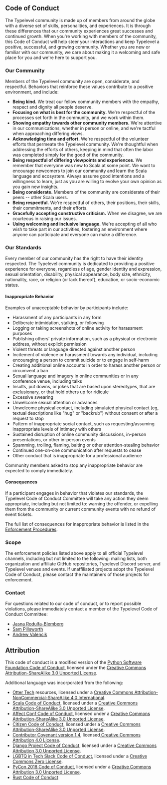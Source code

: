 ## Code of Conduct

The Typelevel community is made up of members from around the globe with a diverse set of skills, personalities, and experiences.
It is through these differences that our community experiences great successes and continued growth.
When you're working with members of the community, this Code of Conduct will help steer your interactions and keep Typelevel a positive, successful, and growing community.
Whether you are new or familiar with our community, we care about making it a welcoming and safe place for you and we're here to support you.


### Our Community

Members of the Typelevel community are open, considerate, and respectful.
Behaviors that reinforce these values contribute to a positive environment, and include:

- **Being kind.** We treat our fellow community members with the empathy, respect and dignity all people deserve.
- **Focusing on what is best for the community.** We're respectful of the processes set forth in the community, and we work within them.
- **Showing empathy towards other community members.** We're attentive in our communications, whether in person or online, and we're tactful when approaching differing views.
- **Acknowledging time and effort.** We're respectful of the volunteer efforts that permeate the Typelevel community. We're thoughtful when addressing the efforts of others, keeping in mind that often the labor was completed simply for the good of the community.
- **Being respectful of differing viewpoints and experiences.** We remember that everyone was new to Scala at some point. We want to encourage newcomers to join our community and learn the Scala language and ecosystem. Always assume good intentions and a willingness to learn, just as you are willing to evolve your own opinion as you gain new insights.
- **Being considerate.** Members of the community are considerate of their peers -- other Scala users.
- **Being respectful.** We're respectful of others, their positions, their skills, their commitments, and their efforts.
- **Gracefully accepting constructive criticism.** When we disagree, we are courteous in raising our issues.
- **Using welcoming and inclusive language.** We're accepting of all who wish to take part in our activities, fostering an environment where anyone can participate and everyone can make a difference.


### Our Standards

Every member of our community has the right to have their identity respected.
The Typelevel community is dedicated to providing a positive experience for everyone, regardless of age, gender identity and expression, sexual orientation, disability, physical appearance, body size, ethnicity, nationality, race, or religion (or lack thereof), education, or socio-economic status.


#### Inappropriate Behavior

Examples of unacceptable behavior by participants include:

- Harassment of any participants in any form
- Deliberate intimidation, stalking, or following
- Logging or taking screenshots of online activity for harassment purposes
- Publishing others' private information, such as a physical or electronic address, without explicit permission
- Violent threats or language directed against another person
- Incitement of violence or harassment towards any individual, including encouraging a person to commit suicide or to engage in self-harm
- Creating additional online accounts in order to harass another person or circumvent a ban
- Sexual language and imagery in online communities or in any conference venue, including talks
- Insults, put downs, or jokes that are based upon stereotypes, that are exclusionary, or that hold others up for ridicule
- Excessive swearing
- Unwelcome sexual attention or advances
- Unwelcome physical contact, including simulated physical contact (eg, textual descriptions like "hug" or "backrub") without consent or after a request to stop
- Pattern of inappropriate social contact, such as requesting/assuming inappropriate levels of intimacy with others
- Sustained disruption of online community discussions, in-person presentations, or other in-person events
- Spamming, trolling, flaming, baiting or other attention-stealing behavior
- Continued one-on-one communication after requests to cease
- Other conduct that is inappropriate for a professional audience

Community members asked to stop any inappropriate behavior are expected to comply immediately.


#### Consequences

If a participant engages in behavior that violates our standards, the Typelevel Code of Conduct Committee will take any action they deem appropriate, including but not limited to: warning the offender, or expelling them from the community or current community events with no refund of event tickets.

The full list of consequences for inappropriate behavior is listed in the [Enforcement Procedures](ENFORCEMENT-POLICY.md).



### Scope

The enforcement policies listed above apply to all official Typelevel channels, including but not limited to the following: mailing lists, both organization and affiliate GitHub repositories, Typelevel Discord server, and Typelevel venues and events.
If unaffiliated projects adopt the Typelevel Code of Conduct, please contact the maintainers of those projects for enforcement.


### Contact

For questions related to our code of conduct, or to report possible violations, please immediately contact a member of the Typelevel Code of Conduct Committee:

<!-- TODO single CoC email address -->
  * [Jasna Rodulfa-Blemberg](mailto:jasna.robl@gmail.com)
  * [Sam Pillsworth](mailto:sam@blerf.ca)
  * [Andrew Valencik](mailto:andrew.valencik@gmail.com)


## Attribution

This code of conduct is a modified version of the [Python Software Foundation Code of Conduct](https://www.python.org/psf/conduct), licensed under the [Creative Commons Attribution-ShareAlike 3.0 Unported License](https://creativecommons.org/licenses/by-sa/3.0/).

Additional language was incorporated from the following:

* [Otter Tech](https://otter.technology/code-of-conduct-training/) resources, licensed under a [Creative Commons Attribution-NonCommercial-ShareAlike 4.0 International](https://creativecommons.org/licenses/by-nc-sa/4.0/).
* [Scala Code of Conduct](https://www.scala-lang.org/conduct/), licensed under a [Creative Commons Attribution-ShareAlike 3.0 Unported License](http://creativecommons.org/licenses/by-sa/3.0/).
* [Affect Conf Code of Conduct](https://affectconf.com/coc/), licensed under a [Creative Commons Attribution-ShareAlike 3.0 Unported License](http://creativecommons.org/licenses/by-sa/3.0/).
* [Citizen Code of Conduct](http://citizencodeofconduct.org/), licensed under a [Creative Commons Attribution-ShareAlike 3.0 Unported License](http://creativecommons.org/licenses/by-sa/3.0/).
* [Contributor Covenant version 1.4](https://www.contributor-covenant.org/version/1/4/code-of-conduct), licensed[ Creative Commons Attribution 4.0 License](https://github.com/ContributorCovenant/contributor_covenant/blob/master/LICENSE.md).
* [Django Project Code of Conduct](https://www.djangoproject.com/conduct/), licensed under a [Creative Commons Attribution 3.0 Unported License](http://creativecommons.org/licenses/by/3.0/).
* [LGBTQ in Tech Slack Code of Conduct](https://lgbtq.technology/coc.html), licensed under a [Creative Commons Zero License](https://creativecommons.org/publicdomain/zero/1.0/).
* [PyCon 2018 Code of Conduct](https://us.pycon.org/2018/about/code-of-conduct/), licensed under a [Creative Commons Attribution 3.0 Unported License](http://creativecommons.org/licenses/by/3.0/).
* [Rust Code of Conduct](https://www.rust-lang.org/en-US/conduct.html)

